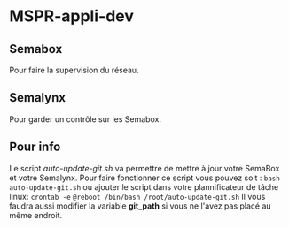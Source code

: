 # MSPR-appli-dev

## Semabox
Pour faire la supervision du réseau.

## Semalynx
Pour garder un contrôle sur les Semabox.

## Pour info
Le script *auto-update-git.sh* va permettre de mettre à jour votre SemaBox et votre Semalynx.
Pour faire fonctionner ce script vous pouvez soit : ```bash auto-update-git.sh```
ou ajouter le script dans votre plannificateur de tâche linux:
```crontab -e```
```@reboot /bin/bash /root/auto-update-git.sh```
Il vous faudra aussi modifier la variable **git_path** si vous ne l'avez pas placé au même endroit.
